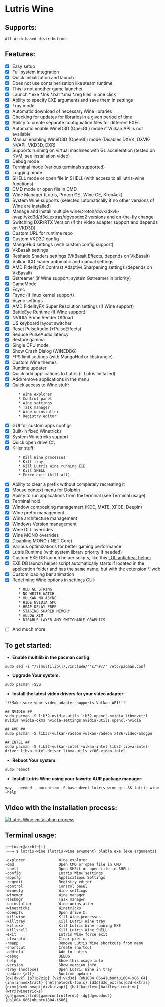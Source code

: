 # Lutris Wine

## Supports:
```
All Arch-based distributions
```

## Features:
- [x] Easy setup
- [x] Full system integration
- [x] Quick initialization and launch
- [x] Does not use containerization like steam runtime
- [x] This is not another game launcher
- [x] Launch *.exe *.lnk *.bat *.msi *.reg files in one click
- [x] Ability to specify EXE arguments and save them in settings
- [x] Tray mode
- [x] Automatic download of necessary Wine libraries
- [x] Checking for updates for libraries in a given period of time
- [x] Ability to create separate configuration files for different EXEs
- [x] Automatic enable WineD3D (OpenGL) mode if Vulkan API is not available
- [x] Manual enabling WineD3D (OpenGL) mode (Disables DXVK, DXVK-NVAPI, VKD3D, DXR)
- [x] Supports running on virtual machines with GL acceleration (tested on KVM, see installation video)
- [x] Debug mode
- [x] Terminal mode (various terminals supported)
- [x] Logging mode
- [x] SHELL mode or open file in SHELL (with access to all lutris-wine functions)
- [x] CMD mode or open file in CMD
- [x] Wine Manager (Lutris, Proton GE , Wine GE, Kron4ek)
- [x] System Wine supports (selected automatically if no other versions of Wine are installed)
- [x] Manage and install multiple wine/proton/dxvk/dxvk-nvapi/vkd3d/d3d_extras/dgvoodoo2 versions and on-the-fly change
- [x] Switching DXR/RTX Version (if the video adapter support and depends on VKD3D)
- [x] Custom URL for runtime repo
- [x] Custom VKD3D config
- [x] MangoHud settings (with custom config support)
- [x] VkBasalt settings
- [x] Reshade Shaders settings (VkBasalt Effects, depends on VkBasalt)
- [x] Vulkan ICD loader automatic and manual settings
- [x] AMD FidelityFX Contrast Adaptive Sharpening settings (depends on VkBasalt)
- [x] Gstreamer (if Wine support, system Gstreamer in priority)
- [x] GameMode
- [x] Esync
- [x] Fsync (if linux kernel support)
- [x] Vsync settings
- [x] AMD FidelityFX Super Resolution settings (if Wine support)
- [x] BattleEye Runtime (if Wine support)
- [x] NVIDIA Prime Render Offload
- [x] US keyboard layout switcher
- [x] Reset PulseAudio (+PulseEffects)
- [x] Reduce PulseAudio latency
- [x] Restore gamma
- [x] Single CPU mode
- [x] Show Crash Dialog (WINEDBG)
- [x] FPS limit settings (with MangoHud or libstrangle)
- [x] Custom Wine themes
- [x] Runtime updater
- [x] Quick add applications to Lutris (if Lutris installed)
- [x] Add/remove applications in the menu
- [x] Quick access to Wine stuff:
```
      * Wine explorer
      * Control panel
      * Wine settings
      * Task manager
      * Wine uninstaller
      * Registry editor
```
- [x] GUI for custom apps configs
- [x] Built-in fixed Winetricks
- [x] System Winetricks support
- [x] Quick open drive C:\
- [x] Killer stuff:
```
      * Kill Wine processes
      * Kill tray
      * Kill Lutris Wine running EXE
      * Kill SHELL
      * Force exit (kill all)
```
- [x] Ability to clear a prefix without completely recreating it
- [x] Mouse context menu for Dolphin
- [x] Ability to run applications from the terminal (see Terminal usage)
- [x] Terminal hold
- [x] Window compositing management (KDE, MATE, XFCE, Deepin)
- [x] Wine prefix management
- [x] Wine architecture management
- [x] Windows Version management
- [x] Wine DLL overrides
- [x] Wine MONO overrides
- [x] Disabling MONO (.NET Core)
- [x] Various optimizations for better gaming performance
- [x] Lutris Runtime (with system library priority if needed)
- [x] Custom EXE DB launch helper scripts, like this [LOL anticheat helper](https://github.com/VHSgunzo/lutris-wine/blob/main/usr/share/lutris-wine/db/LeagueClient.lwdb)
- [x] EXE DB launch helper script automatically starts if located in the application folder and has the same name, but with the extension *.lwdb
- [x] Custom loading bar animation
- [x] Redefining Wine options in settings GUI:
```
      * OLD GL STRING
      * NO WRITE WATCH
      * VULKAN NO ASYNC
      * HIDE NVIDIA GPU
      * HEAP DELAY FREE
      * STAGING SHARED MEMORY
      * ALLOW XIM
      * DISABLE LAYER AMD SWITCHABLE GRAPHICS
```
- [ ] And much more

## To get started:
* **Enable multilib in the pacman config:**
```
sudo sed -i "/\[multilib\]/,/Include/"'s/^#//' /etc/pacman.conf
```
* **Upgrade Your system:**
```
sudo pacman -Syu
```
* **Install the latest video drivers for your video adapter:**
```
!!!Make sure your video adapter supports Vulkan API!!!

## NVIDIA ##
sudo pacman -S lib32-nvidia-utils lib32-opencl-nvidia libxnvctrl nvidia nvidia-dkms nvidia-settings nvidia-utils opencl-nvidia

## AMD ##
sudo pacman -S lib32-vulkan-radeon vulkan-radeon xf86-video-amdgpu

## INTEL ##
sudo pacman -S lib32-vulkan-intel vulkan-intel lib32-libva-intel-driver libva-intel-driver libva-utils xf86-video-intel
```
* **Reboot Your system:**
```
sudo reboot
```
* **Install Lutris Wine using your favorite AUR package manager:**
```
yay --needed --noconfirm -S base-devel lutris-wine-git && lutris-wine -help
```
## Video with the installation process:
[![Lutris Wine installation process](https://img.youtube.com/vi/pozypVaPK0Y/0.jpg)](https://www.youtube.com/watch?v=pozypVaPK0Y)

## Terminal usage:
```
┌──[user@arch]─[~]
└──╼ $ lutris-wine {lutris-wine argument} blabla.exe {exe arguments}

-explorer               Wine explorer
-cmd                    Open CMD or open file in CMD
-shell                  Open SHELL or open file in SHELL
-config                 Lutris Wine settings
-appcfg                 Applications Settings
-regedit                Registry editor
-control                Control panel
-winecfg                Wine settings
-winemgr                Wine manager
-taskmgr                Task manager
-uninstaller            Wine uninstaller
-winetricks             Winetricks
-openpfx                Open drive C:
-killwine               Kill Wine processes
-killtray               Kill Lutris Wine tray
-killexe                Kill Lutris Wine running EXE
-killshell              Kill Lutris Wine SHELL
-exit                   Lutris Wine force exit
-clearpfx               Clear prefix
-rmapp                  Remove Lutris Wine shortcuts from menu
-shortcut               Create shortcut
-addtolu                Add to Lutris
-debug                  DEBUG
-help                   Show this usage info
-version                Show version info
-tray {noclose}         Open Lutris Wine in tray
-update {all}           Runtime updater
{dx|dxvk} {p7|p7zip} {vkd|vkd3d} {ub1804_8664|ubuntu1804-x86_64}
{inn|innoextract} {net|network-tools} {d3d|d3d_extras|d3d-extras}
{dxnv|dxvk-nvapi|dxvk_nvapi} {bat|battleye|battleye_runtime}{wtrx|winetricks}
{ga|gamectrlrdb|gamecontrollerdb} {dg|dgvoodoo2} {ub1804_686|ubuntu1804-i686}
```
